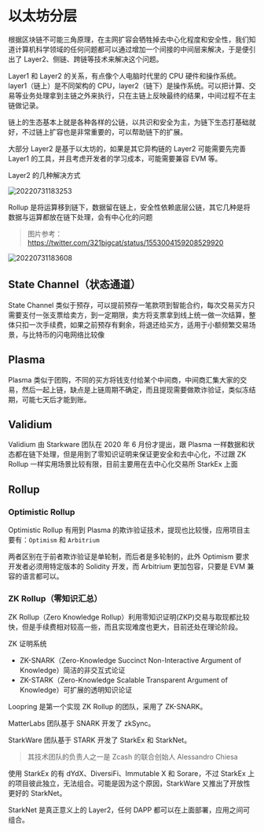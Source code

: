 # 以太坊分层

根据区块链不可能三角原理，在主网扩容会牺牲掉去中心化程度和安全性，我们知道计算机科学领域的任何问题都可以通过增加一个间接的中间层来解决，于是便引出了 Layer2、侧链、跨链等技术来解决这个问题。

Layer1 和 Layer2 的关系，有点像个人电脑时代里的 CPU 硬件和操作系统。layer1（链上）是不同架构的 CPU，layer2（链下）是操作系统。可以把计算、交易等业务处理拿到主链之外来执行，只在主链上反映最终的结果，中间过程不在主链做记录。

链上的生态基本上就是各种各样的公链，以共识和安全为主，为链下生态打基础就好，不过链上扩容也是非常重要的，可以帮助链下的扩展。

大部分 Layer2 是基于以太坊的，如果是其它异构链的 Layer2 可能需要先完善 Layer1 的工具，并且考虑开发者的学习成本，可能需要兼容 EVM 等。

Layer2 的几种解决方式

![20220731183253](http://image.zuoright.com/20220731183253.png)

Rollup 是将运算移到链下，数据留在链上，安全性依赖底层公链，其它几种是将数据与运算都放在链下处理，会有中心化的问题

> 图片参考：<https://twitter.com/321bigcat/status/1553004159208529920>

![20220731183608](http://image.zuoright.com/20220731183608.png)

## State Channel（状态通道）

State Channel 类似于预存，可以提前预存一笔款项到智能合约，每次交易买方只需要支付一张支票给卖方，到一定期限，卖方将支票拿到线上统一做一次结算，整体只扣一次手续费，如果之前预存有剩余，将退还给买方，适用于小额频繁交易场景，与比特币的闪电网络比较像

## Plasma

Plasma 类似于团购，不同的买方将钱支付给某个中间商，中间商汇集大家的交易，然后一起上链，缺点是上链周期不确定，而且提现需要做欺诈验证，类似冻结期，可能七天后才能到账。

## Validium

Validium 由 Starkware 团队在 2020 年 6 月份才提出，跟 Plasma 一样数据和状态都在链下处理，但是用到了零知识证明来保证更安全和去中心化，不过跟 ZK Rollup 一样实用场景比较有限，目前主要用在去中心化交易所 StarkEx 上面

## Rollup

### Optimistic Rollup

Optimistic Rollup 有用到 Plasma 的欺诈验证技术，提现也比较慢，应用项目主要有：`Optimism` 和 `Arbitrium`

两者区别在于前者欺诈验证是单轮制，而后者是多轮制的，此外 Optimism 要求开发者必须用特定版本的 Solidity 开发，而 Arbitrium 更加包容，只要是 EVM 兼容的语言都可以。

### ZK Rollup（零知识汇总）

ZK Rollup（Zero Knowledge Rollup）利用零知识证明(ZKP)交易与取现都比较快，但是手续费相对较高一些，而且实现难度也更大，目前还处在理论阶段。

ZK 证明系统

- ZK-SNARK（Zero-Knowledge Succinct Non-Interactive Argument of Knowledge）简洁的非交互式论证
- ZK-STARK（Zero-Knowledge Scalable Transparent Argument of Knowledge）可扩展的透明知识论证

Loopring 是第一个实现 ZK Rollup 的团队，采用了 ZK-SNARK。

MatterLabs 团队基于 SNARK 开发了 zkSync。

StarkWare 团队基于 STARK 开发了 StarkEx 和 StarkNet。

> 其技术团队的负责人之一是 Zcash 的联合创始人 Alessandro Chiesa

使用 StarkEx 的有 dYdX、DiversiFi、Immutable X 和 Sorare，不过 StarkEx 上的项目彼此独立，无法组合。可能是因为这个原因，StarkWare 又推出了开放性更好的 StarkNet。

StarkNet 是真正意义上的 Layer2，任何 DAPP 都可以在上面部署，应用之间可组合。
